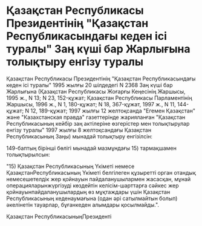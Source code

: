 # Қазақстан Республикасы Президентiнiң "Қазақстан Республикасындағы кеден iсi туралы" Заң күшi бар Жарлығына толықтыру енгiзу туралы

Қазақстан Республикасы Президентiнiң "Қазақстан Республикасындағы кеден iсi туралы" 1995 жылғы 20 шiлдедегi N 2368 Заң күшi бар Жарлығына (Қазақстан Республикасы Жоғарғы Кеңесiнiң Жаршысы, 1995 ж., N 13; N 23, 152-құжат; Қазақстан Республикасы Парламентiнiң Жаршысы, 1996 ж., N 1, 180-құжат; N 18, 367-құжат, 1997 ж., N 11, 144-құжат; N 12, 189-құжат; 1997 жылғы 12 желтоқсанда "Егемен Қазақстан" және "Казахстанская правда" газеттерiнде жарияланған "Қазақстан Республикасының кейбiр заң актiлерiне өзгерiстер мен толықтырулар енгiзу туралы" 1997 жылғы 8 желтоқсандағы Қазақстан Республикасының Заңы) мынадай толықтыру енгiзiлсiн:

149-баптың бiрiншi бөлiгi мынадай мазмұндағы 15) тармақшамен толықтырылсын:

"15) Қазақстан Республикасының Үкiметi немесе ҚазақстанРеспубликасының Үкiметi белгiлеген құзыреттi орган отандық немесешетелдiк жер қойнауын пайдаланушылармен жасасқан, мұнай операцияларынжүргiзудi көздейтiн келiсiм-шарттарға сәйкес жер қойнауынпайдаланушылардың өз мұқтаждары үшiн Қазақстан Республикасының кеденаумағына (одан әрi сатылмайтын болып) әкелiнетiн тауарлар, бұғанкеден алымдары қосылмайды.".

Қазақстан РеспубликасыныңПрезидентi

